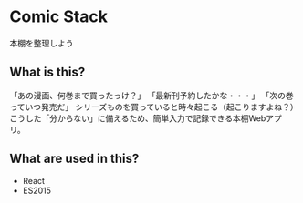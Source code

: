 # Comic Stack
本棚を整理しよう

## What is this?
「あの漫画、何巻まで買ったっけ？」 
「最新刊予約したかな・・・」 
「次の巻っていつ発売だ」 
シリーズものを買っていると時々起こる（起こりますよね？）こうした「分からない」に備えるため、簡単入力で記録できる本棚Webアプリ。

## What are used in this?
 - React
 - ES2015